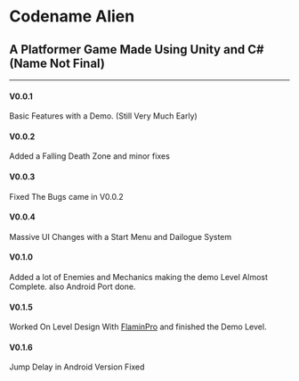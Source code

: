 <h1>Codename Alien</h1>
<h2>A Platformer Game Made Using Unity and C# (Name Not Final)</h2>

<hr>
<h4>V0.0.1</h4>
<p>Basic Features with a Demo. (Still Very Much Early)</p>


<h4>V0.0.2</h4>
<p>Added a Falling Death Zone and minor fixes</p>

<h4>V0.0.3</h4>
<p>Fixed The Bugs came in V0.0.2</p>

<h4>V0.0.4</h4>
<p>Massive UI Changes with a Start Menu and Dailogue System</p>

<h4>V0.1.0</h4>
<p>Added a lot of Enemies and Mechanics making the demo Level Almost Complete. also Android Port done.</p>

<h4>V0.1.5</h4>
<p>Worked On Level Design With <a href="https://github.com/FlaminPro">FlaminPro</a> and finished the Demo Level.</p>

<h4>V0.1.6</h4>
<p>Jump Delay in Android Version Fixed</p>
